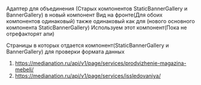 Адаптер для объединения (Старых компонентов StaticBannerGallery и BannerGallery) в новый компонент
Вид на фронте(Для обоих компонентов одинаковый) также одинаковый как для (нового основного компонента StaticBannerGallery)
Используем этот компонент(Пока не отрефакторят апи)

Страницы в которых отдается компонент(StaticBannerGallery и BannerGallery) для проверки формата данных

1. https://medianation.ru/api/v1/page/services/prodvizhenie-magazina-mebeli/
2. https://medianation.ru/api/v1/page/services/issledovaniya/
